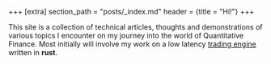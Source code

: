 +++
[extra]
section_path = "posts/_index.md"
header = {title = "Hi!"}
+++

This site is a collection of technical articles, thoughts and demonstrations of various topics I encounter on my journey into the world of Quantitative Finance.
Most initially will involve my work on a low latency [trading engine](@/posts/hello_world/index.md) written in **rust**.
